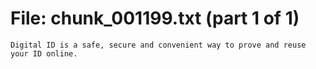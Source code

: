 ﻿# File: chunk_001199.txt (part 1 of 1)
```
Digital ID is a safe, secure and convenient way to prove and reuse your ID online.
```

